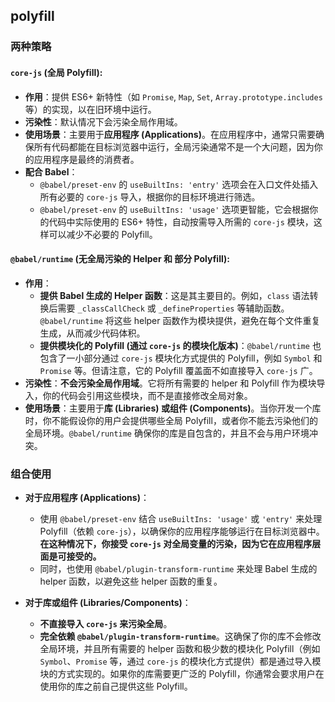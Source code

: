 ## polyfill

### 两种策略
#### **`core-js` (全局 Polyfill)**:
    
- **作用**：提供 ES6+ 新特性（如 `Promise`, `Map`, `Set`, `Array.prototype.includes` 等）的实现，以在旧环境中运行。
- **污染性**：默认情况下会污染全局作用域。
- **使用场景**：主要用于**应用程序 (Applications)**。在应用程序中，通常只需要确保所有代码都能在目标浏览器中运行，全局污染通常不是一个大问题，因为你的应用程序是最终的消费者。
- **配合 Babel**：
	- `@babel/preset-env` 的 `useBuiltIns: 'entry'` 选项会在入口文件处插入所有必要的 `core-js` 导入，根据你的目标环境进行筛选。
	- `@babel/preset-env` 的 `useBuiltIns: 'usage'` 选项更智能，它会根据你的代码中实际使用的 ES6+ 特性，自动按需导入所需的 `core-js` 模块，这样可以减少不必要的 Polyfill。
#### **`@babel/runtime` (无全局污染的 Helper 和 部分 Polyfill)**:
    
- **作用**：
	- **提供 Babel 生成的 Helper 函数**：这是其主要目的。例如，`class` 语法转换后需要 `_classCallCheck` 或 `_defineProperties` 等辅助函数。`@babel/runtime` 将这些 helper 函数作为模块提供，避免在每个文件重复生成，从而减少代码体积。
    - **提供模块化的 Polyfill (通过 `core-js` 的模块化版本)**：`@babel/runtime` 也包含了一小部分通过 `core-js` 模块化方式提供的 Polyfill，例如 `Symbol` 和 `Promise` 等。但请注意，它的 Polyfill 覆盖面不如直接导入 `core-js` 广。
- **污染性**：**不会污染全局作用域**。它将所有需要的 helper 和 Polyfill 作为模块导入，你的代码会引用这些模块，而不是直接修改全局对象。
- **使用场景**：主要用于**库 (Libraries) 或组件 (Components)**。当你开发一个库时，你不能假设你的用户会提供哪些全局 Polyfill，或者你不能去污染他们的全局环境。`@babel/runtime` 确保你的库是自包含的，并且不会与用户环境冲突。

### 组合使用
- **对于应用程序 (Applications)**：

    - 使用 `@babel/preset-env` 结合 `useBuiltIns: 'usage'` 或 `'entry'` 来处理 Polyfill（依赖 `core-js`），以确保你的应用程序能够运行在目标浏览器中。**在这种情况下，你接受 `core-js` 对全局变量的污染，因为它在应用程序层面是可接受的。**
    - 同时，也使用 `@babel/plugin-transform-runtime` 来处理 Babel 生成的 helper 函数，以避免这些 helper 函数的重复。

- **对于库或组件 (Libraries/Components)**：
    
    - **不直接导入 `core-js` 来污染全局**。
    - **完全依赖 `@babel/plugin-transform-runtime`**。这确保了你的库不会修改全局环境，并且所有需要的 helper 函数和极少数的模块化 Polyfill（例如 `Symbol`、`Promise` 等，通过 `core-js` 的模块化方式提供）都是通过导入模块的方式实现的。如果你的库需要更广泛的 Polyfill，你通常会要求用户在使用你的库之前自己提供这些 Polyfill。